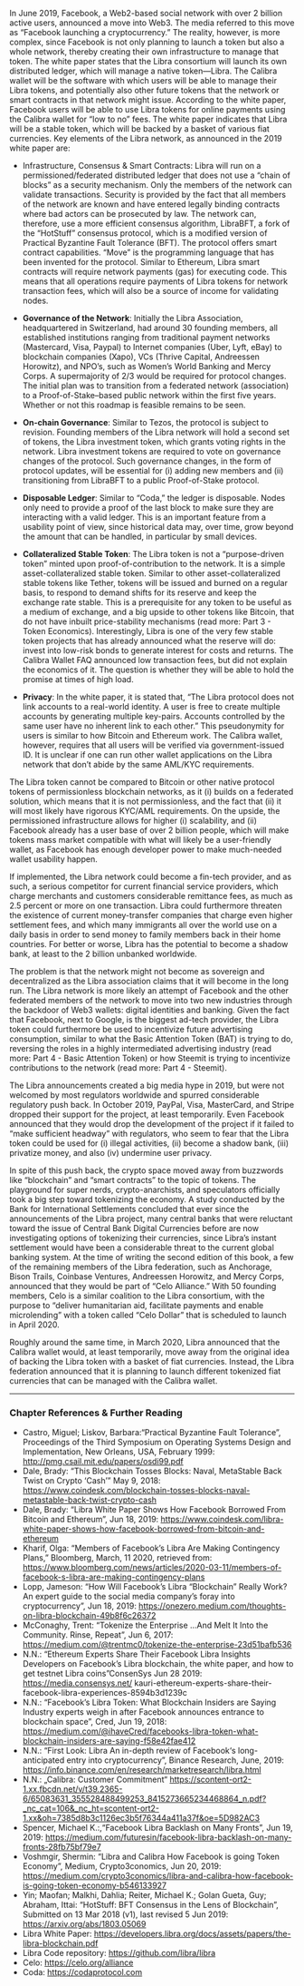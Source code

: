 In June 2019, Facebook, a Web2-based social network with over 2 billion active users, announced a move into Web3. The media referred to this move as “Facebook launching a cryptocurrency.” The reality, however, is more complex, since Facebook is not only planning to launch a token but also a whole network, thereby creating their own infrastructure to manage that token. The white paper states that the Libra consortium will launch its own distributed ledger, which will manage a native token—Libra. The Calibra wallet will be the software with which users will be able to manage their Libra tokens, and potentially also other future tokens that the network or smart contracts in that network might issue. According to the white paper, Facebook users will be able to use Libra tokens for online payments using the Calibra wallet for “low to no” fees. The white paper indicates that Libra will be a stable token, which will be backed by a basket of various fiat currencies. Key elements of the Libra network, as announced in the 2019 white paper are:
* Infrastructure, Consensus & Smart Contracts: Libra will run on a permissioned/federated distributed ledger that does not use a “chain of blocks” as a security mechanism. Only the members of the network can validate transactions. Security is provided by the fact that all members of the network are known and have entered legally binding contracts where bad actors can be prosecuted by law. The network can, therefore, use a more efficient consensus algorithm, LibraBFT, a fork of the “HotStuff” consensus protocol, which is a modified version of Practical Byzantine Fault Tolerance (BFT). The protocol offers smart contract capabilities. “Move” is the programming language that has been invented for the protocol. Similar to Ethereum, Libra smart contracts will require network payments (gas) for executing code. This means that all operations require payments of Libra tokens for network transaction fees, which will also be a source of income for validating nodes.

* **Governance of the Network**: Initially the Libra Association, headquartered in Switzerland, had around 30 founding members, all established institutions ranging from traditional payment networks (Mastercard, Visa, Paypal) to Internet companies (Uber, Lyft, eBay) to blockchain companies (Xapo), VCs (Thrive Capital, Andreessen Horowitz), and NPO’s, such as Women’s World Banking and Mercy Corps. A supermajority of 2/3 would be required for protocol changes. The initial plan was to transition from a federated network (association) to a Proof-of-Stake–based public network within the first five years. Whether or not this roadmap is feasible remains to be seen.

* **On-chain Governance**: Similar to Tezos, the protocol is subject to revision. Founding members of the Libra network will hold a second set of tokens, the Libra investment token, which grants voting rights in the network. Libra investment tokens are required to vote on governance changes of the protocol. Such governance changes, in the form of protocol updates, will be essential for (i) adding new members and (ii) transitioning from LibraBFT to a public Proof-of-Stake protocol.

* **Disposable Ledger**: Similar to “Coda,” the ledger is disposable. Nodes only need to provide a proof of the last block to make sure they are interacting with a valid ledger. This is an important feature from a usability point of view, since historical data may, over time, grow beyond the amount that can be handled, in particular by small devices. 

* **Collateralized Stable Token**: The Libra token is not a “purpose-driven token” minted upon proof-of-contribution to the network. It is a simple asset-collateralized stable token. Similar to other asset-collateralized stable tokens like Tether, tokens will be issued and burned on a regular basis, to respond to demand shifts for its reserve and keep the exchange rate stable. This is a prerequisite for any token to be useful as a medium of exchange, and a big upside to other tokens like Bitcoin, that do not have inbuilt price-stability mechanisms (read more: Part 3 - Token Economics). Interestingly, Libra is one of the very few stable token projects that has already announced what the reserve will do: invest into low-risk bonds to generate interest for costs and returns. The Calibra Wallet FAQ announced low transaction fees, but did not explain the economics of it. The question is whether they will be able to hold the promise at times of high load.

* **Privacy**: In the white paper, it is stated that, “The Libra protocol does not link accounts to a real-world identity. A user is free to create multiple accounts by generating multiple key-pairs. Accounts controlled by the same user have no inherent link to each other.” This pseudonymity for users is similar to how Bitcoin and Ethereum work. The Calibra wallet, however, requires that all users will be verified via government-issued ID. It is unclear if one can run other wallet applications on the Libra network that don’t abide by the same AML/KYC requirements.

The Libra token cannot be compared to Bitcoin or other native protocol tokens of permissionless blockchain networks, as it (i) builds on a federated solution, which means that it is not permissionless, and the fact that (ii) it will most likely have rigorous KYC/AML requirements. On the upside, the permissioned infrastructure allows for higher (i) scalability, and (ii) Facebook already has a user base of over 2 billion people, which will make tokens mass market compatible with what will likely be a user-friendly wallet, as Facebook has enough developer power to make much-needed wallet usability happen.

If implemented, the Libra network could become a fin-tech provider, and as such, a serious competitor for current financial service providers, which charge merchants and customers considerable remittance fees, as much as 2.5 percent or more on one transaction. Libra could furthermore threaten the existence of current money-transfer companies that charge even higher settlement fees, and which many immigrants all over the world use on a daily basis in order to send money to family members back in their home countries. For better or worse, Libra has the potential to become a shadow bank, at least to the 2 billion unbanked worldwide. 

The problem is that the network might not become as sovereign and decentralized as the Libra association claims that it will become in the long run. The Libra network is more likely an attempt of Facebook and the other federated members of the network to move into two new industries through the backdoor of Web3 wallets: digital identities and banking. Given the fact that Facebook, next to Google, is the biggest ad-tech provider, the Libra token could furthermore be used to incentivize future advertising consumption, similar to what the Basic Attention Token (BAT) is trying to do, reversing the roles in a highly intermediated advertising industry (read more: Part 4 - Basic Attention Token) or how Steemit is trying to incentivize contributions to the network (read more: Part 4 - Steemit).

The Libra announcements created a big media hype in 2019, but were not welcomed by most regulators worldwide and spurred considerable regulatory push back. In October 2019, PayPal, Visa, MasterCard, and Stripe dropped their support for the project, at least temporarily. Even Facebook announced that they would drop the development of the project if it failed to “make sufficient headway” with regulators, who seem to fear that the Libra token could be used for (i) illegal activities, (ii) become a shadow bank, (iii) privatize money, and also (iv) undermine user privacy.

In spite of this push back, the crypto space moved away from buzzwords like “blockchain” and “smart contracts” to the topic of tokens. The playground for super nerds, crypto-anarchists, and speculators officially took a big step toward tokenizing the economy. A study conducted by the Bank for International Settlements concluded that ever since the announcements of the Libra project, many central banks that were reluctant toward the issue of Central Bank Digital Currencies before are now investigating options of tokenizing their currencies, since Libra’s instant settlement would have been a considerable threat to the current global banking system. At the time of writing the second edition of this book, a few of the remaining members of the Libra federation, such as Anchorage, Bison Trails, Coinbase Ventures, Andreessen Horowitz, and Mercy Corps, announced that they would be part of “Celo Alliance.” With 50 founding members, Celo is a similar coalition to the Libra consortium, with the purpose to “deliver humanitarian aid, facilitate payments and enable microlending” with a token called “Celo Dollar” that is scheduled to launch in April 2020.

Roughly around the same time, in March 2020, Libra announced that the Calibra wallet would, at least temporarily, move away from the original idea of backing the Libra token with a basket of fiat currencies. Instead, the Libra federation announced that it is planning to launch different tokenized fiat currencies that can be managed with the Calibra wallet.


***
### Chapter References & Further Reading

* Castro, Miguel; Liskov, Barbara:“Practical Byzantine Fault Tolerance”, Proceedings of the Third Symposium on Operating Systems Design and Implementation, New Orleans, USA, February 1999: http://pmg.csail.mit.edu/papers/osdi99.pdf
* Dale, Brady: “This Blockchain Tosses Blocks: Naval, MetaStable Back Twist on Crypto ‘Cash’” May 9, 2018: https://www.coindesk.com/blockchain-tosses-blocks-naval-metastable-back-twist-crypto-cash
* Dale, Brady: “Libra White Paper Shows How Facebook Borrowed From Bitcoin and Ethereum”, Jun 18, 2019: https://www.coindesk.com/libra-white-paper-shows-how-facebook-borrowed-from-bitcoin-and-ethereum
* Kharif, Olga: “Members of Facebook’s Libra Are Making Contingency Plans,” Bloomberg, March, 11 2020, retrieved from: https://www.bloomberg.com/news/articles/2020-03-11/members-of-facebook-s-libra-are-making-contingency-plans
* Lopp, Jameson: “How Will Facebook’s Libra “Blockchain” Really Work? An expert guide to the social media company’s foray into cryptocurrency”, Jun 18, 2019: https://onezero.medium.com/thoughts-on-libra-blockchain-49b8f6c26372
* McConaghy, Trent: “Tokenize the Enterprise …And Melt It Into the Community. Rinse, Repeat”, Jun 6, 2017: https://medium.com/@trentmc0/tokenize-the-enterprise-23d51bafb536
* N.N.: “Ethereum Experts Share Their Facebook Libra Insights Developers on Facebook’s Libra blockchain, the white paper, and how to get testnet Libra coins”ConsenSys Jun 28 2019: https://media.consensys.net/ kauri-ethereum-experts-share-their-facebook-libra-experiences-8594b3d1239c
* N.N.: “Facebook’s Libra Token: What Blockchain Insiders are Saying Industry experts weigh in after Facebook announces entrance to blockchain space”, Cred, Jun 19, 2018: https://medium.com/@ihaveCred/facebooks-libra-token-what-blockchain-insiders-are-saying-f58e42fae412
* N.N.: “First Look: Libra An in-depth review of Facebook‘s long-anticipated entry into cryptocurrency”, Binance Research, June, 2019: https://info.binance.com/en/research/marketresearch/libra.html
* N.N.: „Calibra: Customer Commitment“ https://scontent-ort2-1.xx.fbcdn.net/v/t39.2365-6/65083631_355528488499253_8415273665234468864_n.pdf?_nc_cat=106&_nc_ht=scontent-ort2-1.xx&oh=7385d8b3c1126ec3b5f76344a411a37f&oe=5D982AC3
* Spencer, Michael K.:,“Facebook Libra Backlash on Many Fronts”, Jun 19, 2019: https://medium.com/futuresin/facebook-libra-backlash-on-many-fronts-28fb75bf79e7
* Voshmgir, Shermin: “Libra and Calibra How Facebook is going Token Economy”, Medium, Crypto3conomics, Jun 20, 2019: https://medium.com/crypto3conomics/libra-and-calibra-how-facebook-is-going-token-economy-b546133927
* Yin; Maofan; Malkhi, Dahlia; Reiter, Michael K.; Golan Gueta, Guy; Abraham, Ittai: “HotStuff: BFT Consensus in the Lens of Blockchain”, Submitted on 13 Mar 2018 (v1), last revised 5 Jun 2019: https://arxiv.org/abs/1803.05069
* Libra White Paper: https://developers.libra.org/docs/assets/papers/the-libra-blockchain.pdf
* Libra Code repository: https://github.com/libra/libra
* Celo: https://celo.org/alliance
* Coda: https://codaprotocol.com